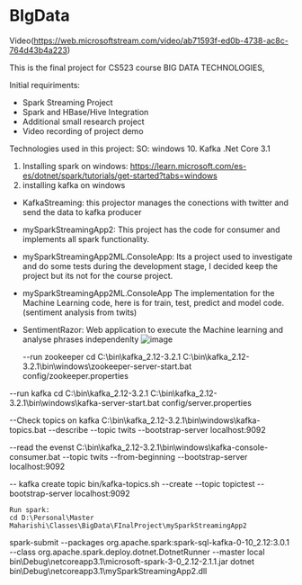 # BIgData
Video(https://web.microsoftstream.com/video/ab71593f-ed0b-4738-ac8c-764d43b4a223)

This is the final project for CS523 course BIG DATA TECHNOLOGIES, 

Initial requiriments:
 - Spark Streaming Project
 - Spark and HBase/Hive Integration
 - Additional small research project
 - Video recording of project demo

Technologies used in this project:
SO: windows 10.
Kafka
.Net Core 3.1

1. Installing spark on windows: https://learn.microsoft.com/es-es/dotnet/spark/tutorials/get-started?tabs=windows
2. installing kafka on windows


  - KafkaStreaming:
  this projector manages the conections with twitter and send the data to kafka producer 
  
  - mySparkStreamingApp2:
    This project has the code for consumer and implements all spark functionality.
    
  - mySparkStreamingApp2ML.ConsoleApp:
    Its a project used to investigate and do some tests during the development stage, I decided keep the project but its not for the course project.
    
  - mySparkStreamingApp2ML.ConsoleApp
    The implementation for the Machine Learning code, here is for train, test, predict and model code. (sentiment analysis from twits)
    
  - SentimentRazor:
    Web application to execute the Machine learning and analyse phrases independenlty
    ![image](https://user-images.githubusercontent.com/5255854/192121196-43905172-226d-486a-995b-96014ba3429c.png)
    
    
    --run zookeeper
cd C:\bin\kafka_2.12-3.2.1
C:\bin\kafka_2.12-3.2.1\bin\windows\zookeeper-server-start.bat config/zookeeper.properties


--run kafka
cd C:\bin\kafka_2.12-3.2.1
C:\bin\kafka_2.12-3.2.1\bin\windows\kafka-server-start.bat config/server.properties

--Check topics on kafka
C:\bin\kafka_2.12-3.2.1\bin\windows\kafka-topics.bat --describe --topic twits --bootstrap-server localhost:9092

--read the evenst
C:\bin\kafka_2.12-3.2.1\bin\windows\kafka-console-consumer.bat --topic twits --from-beginning --bootstrap-server localhost:9092

-- kafka create topic
bin/kafka-topics.sh --create --topic topictest --bootstrap-server localhost:9092


    Run spark:
    cd D:\Personal\Master Maharishi\Classes\BigData\FInalProject\mySparkStreamingApp2
spark-submit --packages org.apache.spark:spark-sql-kafka-0-10_2.12:3.0.1 --class org.apache.spark.deploy.dotnet.DotnetRunner --master local bin\Debug\netcoreapp3.1\microsoft-spark-3-0_2.12-2.1.1.jar dotnet bin\Debug\netcoreapp3.1\mySparkStreamingApp2.dll

    
